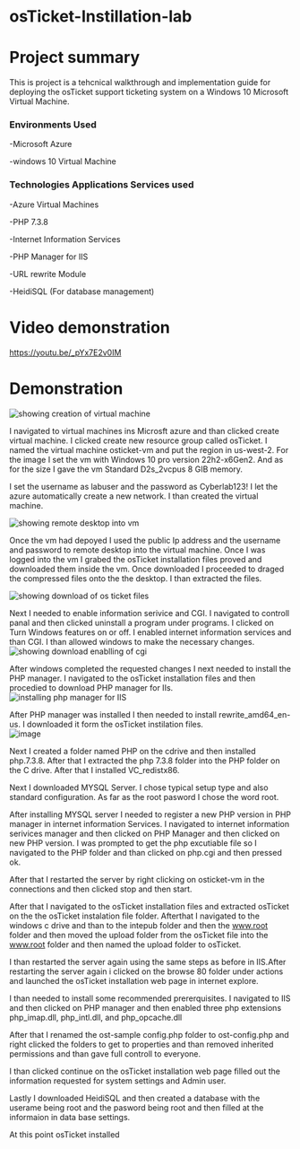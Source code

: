 # osTicket-Instillation-lab
#  Project summary
This is project is a tehcnical walkthrough and implementation guide for deploying the osTicket support ticketing system on a Windows 10 Microsoft Virtual Machine.
### Environments Used 
-Microsoft Azure 

-windows 10 Virtual Machine 
### Technologies Applications Services used
-Azure Virtual Machines

-PHP 7.3.8

-Internet Information  Services

-PHP Manager for IIS

-URL rewrite Module

-HeidiSQL (For database management)
# Video demonstration
https://youtu.be/_pYx7E2v0IM
# Demonstration
![showing creation of virtual machine](https://github.com/user-attachments/assets/dbc055f5-f575-4492-b739-5cd328c2e8b3)

I navigated to virtual machines ins Microsft azure and than clicked create virtual machine. I clicked create new resource group called osTicket. I named the virtual machine
osticket-vm and put the region in us-west-2. For the image I set the vm with Windows 10 pro version 22h2-x6Gen2. And as for the size I gave the vm Standard D2s_2vcpus 8 GIB memory.

I set the username as labuser and the password as Cyberlab123! I let the azure automatically create a new network. I than created the virtual machine.

![showing remote desktop into vm](https://github.com/user-attachments/assets/3c8c107c-11a8-495d-b755-3002e6dd5ef3)

Once the vm had depoyed I used the public Ip address and the username and password to remote desktop into the virtual machine. Once I was logged into the vm I grabed the osTicket installation files proved and downloaded them inside the vm. Once downloaded I proceeded to draged the compressed files onto the the desktop. I than extracted the files.

![showing download of os ticket files](https://github.com/user-attachments/assets/fae9c075-49bd-412d-aac7-6e0e63828f50)

Next I needed to enable information serivice and CGI. I navigated to controll panal and then clicked uninstall a program under programs. I clicked on Turn Windows features on or off. I enabled  internet information services and than CGI. I than allowed windows to make the necessary changes. 
![showing download enablling of cgi](https://github.com/user-attachments/assets/815d671b-3f9a-4bd4-af0a-a260786e2533)

After windows completed the requested changes I next needed to install the PHP manager. I navigated to the osTicket installation files and then procedied to download PHP manager for IIs. 
![installing php manager for IIS](https://github.com/user-attachments/assets/249ba4fe-732d-492c-b833-f7b4bc1f77b9)

After PHP manager was installed I then needed to install rewrite_amd64_en-us. I downloaded it form the osTicket instilation files.  
![image](https://github.com/user-attachments/assets/b761d57c-6105-46a8-95b7-d56039b9a880)


Next I created a folder named PHP on the cdrive and then installed php.7.3.8. After that I extracted the php 7.3.8 folder into the PHP folder on the C drive.
After that I installed VC_redistx86.

Next I downloaded MYSQL Server. I chose typical setup type and also standard configuration. As far as the root pasword I chose the word root. 

After installing MYSQL server I needed to register a new PHP version in PHP manager in internet information Services. I navigated to internet information serivices manager and then clicked on PHP Manager and then clicked on new PHP version. I was prompted to get the php excutiable file so I navigated to the PHP folder and than clicked on php.cgi and then pressed ok. 

After that I restarted the server by right clicking on osticket-vm in the connections and then clicked stop and then start.

After that I navigated to the osTicket installation files and extracted osTicket on the the osTicket instalation file folder. 
Afterthat I navigated to the windows c drive and than to the intepub folder and then the www.root folder and then moved the upload folder from the osTicket file into the www.root folder and then named the upload folder to osTicket.

I than restarted the server again using the same steps as before in IIS.After restarting the server again i clicked on the browse 80 folder under actions and launched the osTicket installation web page in internet explore.

I than needed to install some recommended prererquisites. I navigated to IIS and then clicked on PHP manager and then enabled three php extensions  php_imap.dll,  php_intl.dll, and  php_opcache.dll

After that I renamed the ost-sample config.php folder to ost-config.php and right clicked the folders to get to properties and than removed inherited permissions and than gave full controll to everyone. 

I than clicked continue on the osTicket installation web page filled out the information requested for system settings and Admin user.

Lastly I downloaded HeidiSQL and then created a database with the userame being root and the pasword being root and then filled at the informaion in data base settings.

At this point osTicket installed


